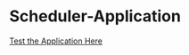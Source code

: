 # Scheduler-Application

[Test the Application Here](https://peterbaker644.github.io/Scheduler-Application/)
